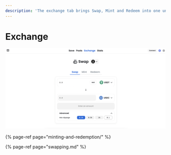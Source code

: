 ```yaml
---
description: 'The exchange tab brings Swap, Mint and Redeem into one unified interface.'
---
```


# Exchange

![Exchange on mStable](../../../.gitbook/assets/screenshot-2021-07-30-at-12.28.31-am.png)

{% page-ref page="minting-and-redemption/" %}

{% page-ref page="swapping.md" %}



